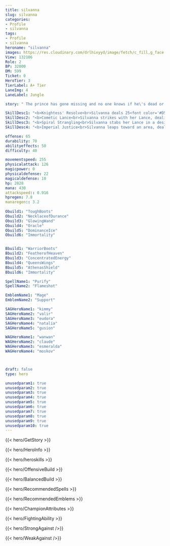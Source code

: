 ```yaml
---
title: silvanna
slug: silvanna
categories: 
- Profile 
- silvanna
tags: 
- Profile
- silvanna
heroname: "silvanna"
images: https://res.cloudinary.com/drlhixyyd/image/fetch/c_fill,g_face,f_auto/https://cdn2-build.mobagenie.my.id/p/images/banner/full/silvanna.jpg
View: 132106 
Role: 2 
BP: 32000
DM: 599 
Ticket: 0 
HeroTier: 3 
TierLabel: A+ Tier 
LaneImg: 4
LaneLabel: Jungle 

story: " The prince has gone missing and no one knows if he\'s dead or alive! For the sake of the country and the safety of its people, King Aurelius II has decreed to expand Knight\'s Order and set up fortresses in the outskirts of Moniyan to reinforce the empire’s defense. In the meantime, Imperial Knights continue to search for any clue of the whereabouts of the prince. Imperial Knights search day and night. They have almost crossed the entire Land of Dawn but all they have found is endless waiting. The Aurelius royal family is drowning in sorrow. To young Silvanna, the tragic memory of that time is too heavy. As a princess, Silvanna has always had a heart of justice and compassion since she was little. After her brother\'s disappearance, she has been keeping the queen company almost every day. For years, the two of them have been waiting for a miracle in the imperial castle. However, day after day, year after year the queen eventually becomes ill and bedridden from physical and mental exhaustion. "

SkillDesc1: "<b>Knightess' Resolve<br>Silvanna deals 25<font color='#D58E1F'>( +45% Total Physical ATK)</font> <font color='#27C0C7'>( +60% Total Magic Power)</font> <font color='#3B69FF'>(Magic Damage)</font> with Basic Attacks. Silvanna marks the enemy hit. Each mark reduces the target's Physical &amp; Magic Defense by 3-6. Lasts for 5s. A target can carry up to 5 marks. When the amount of marks reaches the limit, Silvanna can deal 30% Extra Damage to the target."   
SkillDesc2: "<b>Cometic Lance<br>Silvanna strikes with her Lance, dealing 150<font color='#27C0C7'>( +70% Total Magic Power)</font> <font color='#3B69FF'>(Magic Damage)</font> to all enemies in the path and stunning the first enemy hero hit for 1s. If this skill hits a target, Silvanna can dash in a designated direction and strike with her Lance again within 4.5s, dealing 250<font color='#27C0C7'>( +100% Total Magic Power)</font> <font color='#3B69FF'>(Magic Damage)</font> to enemies nearby."   
SkillDesc3: "<b>Spiral Strangling<br>Silvanna stabs her Lance in a designated direction and spins it for 6 times. Each time deals 165<font color='#27C0C7'>( +45% Total Magic Power)</font> <font color='#3B69FF'>(Magic Damage)</font> and slightly pulls them to the center. Meanwhile, generates 250<font color='#27C0C7'>( +150% Total Magic Power)</font> Shield for herself. Spins 1 more time for each 50% extra Attack Speed. If the target is a Minion, deals 50% Damage only."   
SkillDesc4: "<b>Imperial Justice<br>Silvanna leaps toward an area, dealing 350<font color='#27C0C7'>( +110% Total Magic Power)</font> <font color='#3B69FF'>(Magic Damage)</font> to enemies in the area of effect and slowing them by 40% for 1.5s. Meanwhile, Silvanna creates a Circle of Light, in which the enemy that is closest to the center will be restrained from escaping for the next 3.5s. If Silvanna is in the Circle, she will get extra 100% Attack Speed and 80% Magic Lifesteal."  

offense: 65 
durability: 70 
abilityeffects: 50 
difficulty: 40 

movementspeed: 255
physicalattack: 126
magicpower: 0
physicaldefense: 22
magicaldefense: 10
hp: 2828
mana: 430
attackspeed:: 0.916
hpregen: 7.8
manaregen:: 3.2
 
Obuild1: "ToughBoots"  
Obuild2: "NecklaceofDurance" 
Obuild3: "GlowingWand" 
Obuild4: "Oracle" 
Obuild5: "DominanceIce" 
Obuild6: "Immortality" 


Bbuild1: "WarriorBoots"  
Bbuild2: "FeatherofHeaven" 
Bbuild3: "ConcentratedEnergy" 
Bbuild4: "QueensWings" 
Bbuild5: "AthenasShield" 
Bbuild6: "Immortality" 

SpellName1: "Purify" 
SpellName2: "Flameshot"   

EmblemName1: "Mage" 
EmblemName2: "Support"    

SAGHeroName1: "kimmy"
SAGHeroName2: "valir"
SAGHeroName3: "eudora"
SAGHeroName4: "natalia"
SAGHeroName5: "gusion"

WAGHeroName1: "wanwan"
WAGHeroName2: "claude"
WAGHeroName3: "esmeralda"
WAGHeroName4: "moskov"



draft: false
type: hero

unusedparam1: true
unusedparam2: true
unusedparam3: true
unusedparam4: true
unusedparam5: true
unusedparam6: true
unusedparam7: true
unusedparam8: true
unusedparam9: true
unusedparam10: true
---
```



{{< hero/GetStory >}}

{{< hero/HeroInfo >}}
 
{{< hero/heroskills >}}

{{< hero/OffensiveBuild >}} 

{{< hero/BalancedBuild >}}


{{< hero/RecommendedSpells >}}  

{{< hero/RecommendedEmblems >}}   


{{< hero/ChampionAttributes >}}


{{< hero/FightingAbility >}}

{{< hero/StrongAgainst />}}

{{< hero/WeakAgainst />}}
